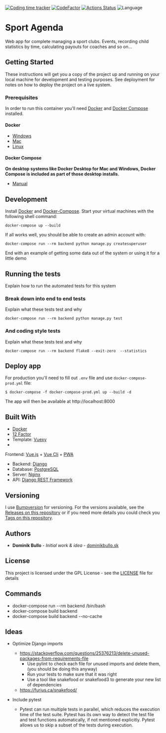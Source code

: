 [![Coding time tracker](https://wakatime.com/badge/github/dominikbullo/sport_club_management_system.svg)](https://wakatime.com/badge/github/dominikbullo/sport_club_management_system)
[![CodeFactor](https://www.codefactor.io/repository/github/dominikbullo/sportagenda/badge?s=a10ccabebcfcd8c21b1fd55e2bb9e5a958d28dd4)](https://www.codefactor.io/repository/github/dominikbullo/sportagenda)
[![Actions Status](https://github.com/dominikbullo/SportAgenda/workflows/Build%20&%20Publish%20to%20registry/badge.svg)](https://github.com/dominikbullo/SportAgenda/actions)
![Language](https://img.shields.io/static/v1?label=Language&message=Python&color=blue)

# Sport Agenda

Web app for complete managing a sport clubs. Events, recording child statistics by time, calculating payouts for coaches
and so on...

## Getting Started

These instructions will get you a copy of the project up and running on your local machine for development and testing
purposes. See deployment for notes on how to deploy the project on a live system.

### Prerequisites

In order to run this container you'll need [Docker](https://docs.docker.com/install/#desktop)
and [Docker Compose](https://docs.docker.com/compose/install/) installed.

#### Docker

* [Windows](https://docs.docker.com/docker-for-windows/install/)
* [Mac](https://docs.docker.com/docker-for-mac/install/)
* [Linux](https://docs.docker.com/install/#server)

#### Docker Compose

**On desktop systems like Docker Desktop for Mac and Windows, Docker Compose is included as part of those desktop
installs.**

* [Manual](https://docs.docker.com/mac/started/)

## Development

Install [Docker](https://docs.docker.com/install/) and [Docker-Compose](https://docs.docker.com/compose/). Start your
virtual machines with the following shell command:

```
docker-compose up --build
```

If all works well, you should be able to create an admin account with:

```
docker-compose run --rm backend python manage.py createsuperuser
```

End with an example of getting some data out of the system or using it for a little demo

## Running the tests

Explain how to run the automated tests for this system

### Break down into end to end tests

Explain what these tests test and why

```
docker-compose run --rm backend python manage.py test
```

### And coding style tests

Explain what these tests test and why

```
docker-compose run --rm backend flake8 --exit-zero  --statistics
```

## Deploy app

For production you'll need to fill out `.env` file and use
`docker-compose-prod.yml` file:

    $ docker-compose -f docker-compose-prod.yml up --build -d

The app will then be available at http://localhost:8000

## Built With

* [Docker](https://www.docker.com/)
* [12 Factor](http://12factor.net/)
* Template: [Vuexy](https://pixinvent.com/demo/vuexy-vuejs-admin-dashboard-template/landing/)
*

Frontend: [Vue.js](https://vuejs.org/) + [Vue Cli](https://cli.vuejs.org/) + [PWA](https://developers.google.com/web/progressive-web-apps/)

* Backend: [Django](https://www.djangoproject.com/)
* Database: [PostgreSQL](https://ww.postgresql.org/)
* Server: [Nginx](https://nginx.org/)
* API:  [Django REST Framework](https://www.django-rest-framework.org/)

## Versioning

I use [Bumpversion](https://github.com/c4urself/bump2version) for versioning. For the versions available, see the
[Releases on this repository](https://github.com/dominikbullo/sport_club_management_system/releases) or if you need more
details you could check you
[Tags on this repository](https://github.com/dominikbullo/sport_club_management_system/tags).

## Authors

* **Dominik Bullo** - *Initial work & idea* - [dominikbullo.sk](http://dominikbullo.sk/)

## License

This project is licensed under the GPL License - see the [LICENSE](LICENSE) file for details

## Commands

- docker-compose run --rm backend /bin/bash
- docker-compose build backend
- docker-compose build backend --no-cache

## Ideas

- Optimize Django imports
    - https://stackoverflow.com/questions/25376213/delete-unused-packages-from-requirements-file
      - Use pylint to check each file for unused imports and delete them, (you should be doing this anyway)
      - Run your tests to make sure that it was right
      - Use a tool like snakefood or snakefood3 to generate your new list of dependencies
    - https://furius.ca/snakefood/

- Include pytest
  - Pytest can run multiple tests in parallel, which reduces the execution time of the test suite. Pytest has its own way to detect the test file and test functions automatically, if not mentioned explicitly. Pytest allows us to skip a subset of the tests during execution.
